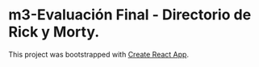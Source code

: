 # m3-Evaluación Final - Directorio de Rick y Morty.



This project was bootstrapped with [Create React App](https://github.com/facebook/create-react-app).

